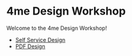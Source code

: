 # 4me Design Workshop

Welcome to the 4me Design Workshop!

* [Self Service Design](self-service/1-introduction.md)
* [PDF Design](pdf/1-introduction.md)
